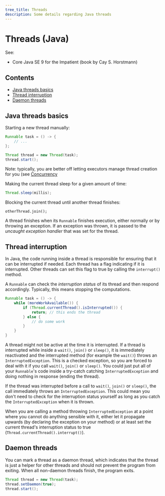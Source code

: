 ```yaml
---
tree_title: Threads
description: Some details regarding Java threads
---
```


# Threads (Java)

See:

-   Core Java SE 9 for the Impatient (book by Cay S. Horstmann)

## Contents

-   [Java threads basics](#java-threads-basics)
-   [Thread interruption](#thread-interruption)
-   [Daemon threads](#daemon-threads)

## Java threads basics

Starting a new thread manually:

```java
Runnable task = () -> {
    // ...
};

Thread thread = new Thread(task);
thread.start();
```

Note: typically, you are better off letting executors manage thread creation for you (see [Concurrency](../Concurrency.md)

Making the current thread sleep for a given amount of time:

```java
Thread.sleep(millis);
```

Blocking the current thread until another thread finishes:

    otherThread.join();

A thread finishes when its `Runnable` finishes execution, either normally or by throwing an exception. If an exception was thrown, it is passed to the _uncaught exception handler_ that was set for the thread.

## Thread interruption

In Java, the code running inside a thread is responsible for ensuring that it can be interrupted if needed. Each thread has a flag indicating if it is interrupted. Other threads can set this flag to true by calling the `interrupt()` method.

A `Runnable` can check the _interruption status_ of its thread and then respond accordingly. Typically, this means stopping the computations.

```java
Runnable task = () -> {
    while (moreWorkAvailable()) {
        if (Thread.currentThread().isInterrupted()) {
            return; // this ends the thread
        } else {
            // do some work
        }
    }
}
```

A thread might not be active at the time it is interrupted. If a thread is interrupted while inside a `wait()`, `join()` or `sleep()`, it is immediately reactivated and the interrupted method (for example the `wait()`) throws an `InterruptedException`. This is a checked exception, so you are forced to deal with it if you call `wait()`, `join()` or `sleep()`.  You could just put all of your `Runnable`'s code inside a try-catch catching `InterruptedException` and doing nothing in response (ending the thread).

If the thread was interrupted before a call to `wait()`, `join()` or `sleep()`, the call immediately throws an `InterruptedException`. This could mean you don't need to check for the interruption status yourself as long as you catch the `InterruptedException` when it is thrown.

When you are calling a method throwing `InterruptedException` at a point where you cannot do anything sensible with it, either let it propagate upwards (by declaring the exception on your method) or at least set the current thread's interruption status to true (`Thread.currentThread().interrupt()`).

## Daemon threads

You can mark a thread as a daemon thread, which indicates that the thread is just a helper for other threads and should not prevent the program from exiting. When all non-daemon threads finish, the program exits.

```java
Thread thread = new Thread(task);
thread.setDaemon(true);
thread.start();
```
